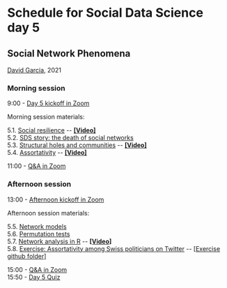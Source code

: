 # Schedule for Social Data Science day 5
## Social Network Phenomena

[David Garcia](http://dgarcia.eu), 2021

### Morning session
9:00 - [Day 5 kickoff in Zoom](https://ethz.zoom.us/s/95606086212)

Morning session materials:  

5.1. [Social resilience](https://dgarcia-eu.github.io/SocialDataScience/5_SocialNetworkPhenomena/051_SocialResilience/SocialResilience.html) -- [**[Video]**](https://moodle-app2.let.ethz.ch/pluginfile.php/1054254/mod_resource/content/1/051_SocialResilience.mp4)    
5.2. [SDS story: the death of social networks](https://dgarcia-eu.github.io/SocialDataScience/5_SocialNetworkPhenomena/052_SocialNetworkDeath/SocialNetworkDeath.html)  
5.3. [Structural holes and communities](https://dgarcia-eu.github.io/SocialDataScience/5_SocialNetworkPhenomena/053_StructuralHoles/StructuralHoles.html)  -- [**[Video]**](https://moodle-app2.let.ethz.ch/pluginfile.php/1054257/mod_resource/content/1/052_StructuralHoles.mp4)  
5.4. [Assortativity](https://dgarcia-eu.github.io/SocialDataScience/5_SocialNetworkPhenomena/054_Assortativity/Assortativity.html)  -- [**[Video]**](https://moodle-app2.let.ethz.ch/pluginfile.php/1054255/mod_resource/content/1/054_Assortativity.mp4)  

11:00 - [Q&A in Zoom](https://ethz.zoom.us/s/95606086212)

### Afternoon session

13:00 - [Afternoon kickoff in Zoom](https://ethz.zoom.us/s/95606086212)

Afternoon session materials:  

5.5. [Network models](https://dgarcia-eu.github.io/SocialDataScience/5_SocialNetworkPhenomena/055_NetworkModels/NetworkModels)  
5.6. [Permutation tests](https://dgarcia-eu.github.io/SocialDataScience/5_SocialNetworkPhenomena/056_PermutationTests/PermutationTests)   
5.7. [Network analysis in R](https://dgarcia-eu.github.io/SocialDataScience/5_SocialNetworkPhenomena/057_Tidygraph2/tidygraph2.html)  -- [**[Video]**](https://moodle-app2.let.ethz.ch/pluginfile.php/1054258/mod_resource/content/1/057_Tidygraph2.mp4)  
5.8. [Exercise: Assortativity among Swiss politicians on Twitter](https://dgarcia-eu.github.io/SocialDataScience/5_SocialNetworkPhenomena/058_PoliticianAssortativity/PoliticianAssortativity.html) -- [[Exercise github folder]](https://github.com/dgarcia-eu/SocialDataScience/tree/master/5_SocialNetworkPhenomena/058_PoliticianAssortativity)  

15:00 - [Q&A in Zoom](https://ethz.zoom.us/s/95606086212)  
15:50 - [Day 5 Quiz](https://moodle-app2.let.ethz.ch/mod/quiz/view.php?id=547520)